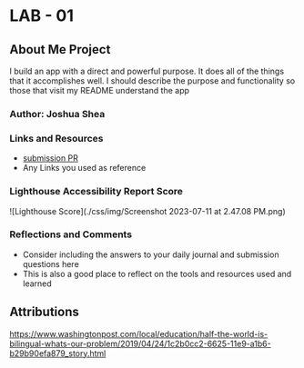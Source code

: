 # LAB - 01

## About Me Project

I build an app with a direct and powerful purpose. It does all of the things that it accomplishes well. I should describe the purpose and functionality so those that visit my README understand the app

### Author: Joshua Shea

### Links and Resources

* [submission PR](http://xyz.com)
* Any Links you used as reference

### Lighthouse Accessibility Report Score

![Lighthouse Score](./css/img/Screenshot 2023-07-11 at 2.47.08 PM.png)

### Reflections and Comments

* Consider including the answers to your daily journal and submission questions here
* This is also a good place to reflect on the tools and resources used and learned

## Attributions
https://www.washingtonpost.com/local/education/half-the-world-is-bilingual-whats-our-problem/2019/04/24/1c2b0cc2-6625-11e9-a1b6-b29b90efa879_story.html 